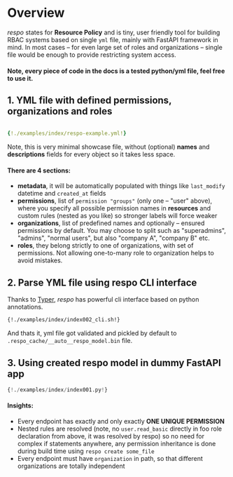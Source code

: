# Overview

_respo_ states for **Resource Policy** and is tiny, user friendly tool for building RBAC systems based on single `yml` file, mainly with FastAPI framework in mind. In most cases – for even large set of roles and organizations – single file would be enough to provide restricting system access.

#### Note, every piece of code in the docs is a tested python/yml file, feel free to use it.

## 1. YML file with defined permissions, organizations and roles

```yaml

{!./examples/index/respo-example.yml!}
```

Note, this is very minimal showcase file, without (optional) **names** and **descriptions** fields for every object so it takes less space.

#### There are 4 sections:

- **metadata**, it will be automatically populated with things like `last_modify` datetime and `created_at` fields
- **permissions**, list of `permission "groups"` (only one – "user" above), where you specify all possible permission names in **resources** and custom rules (nested as you like) so stronger labels will force weaker
- **organizations**, list of predefined names and optionally – ensured permissions by default. You may choose to split such as "superadmins", "admins", "normal users", but also "company A", "company B" etc.
- **roles**, they belong strictly to one of organizations, with set of permissions. Not allowing one-to-many role to organization helps to avoid mistakes.

## 2. Parse YML file using respo CLI interface

Thanks to [Typer](https://typer.tiangolo.com/), _respo_ has powerful cli interface based on python annotations.

```sh
{!./examples/index/index002_cli.sh!}
```

And thats it, yml file got validated and pickled by default to `.respo_cache/__auto__respo_model.bin` file.

## 3. Using created respo model in dummy FastAPI app

```python
{!./examples/index/index001.py!}
```

#### Insights:

- Every endpoint has exactly and only exactly **ONE UNIQUE PERMISSION**
- Nested rules are resolved (note, no `user.read_basic` directly in foo role declaration from above, it was resolved by respo) so no need for complex if statements anywhere, any permission inheritance is done during build time using `respo create some_file`
- Every endpoint must have `organization` in path, so that different organizations are totally independent

<br>
<br>
<br>
<br>
